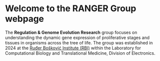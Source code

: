 # Welcome to the RANGER Group webpage

The **Regulation & Genome Evolution Research** group focuses on understanding the dynamic gene expression of proliferative stages and tissues in organisms across the tree of life. The group was established in 2024 at the [Ruđer Bošković Institute (RBI)](https://www.irb.hr/) within the Laboratory for Computational Biology and Translational Medicine, Division of Electronics.